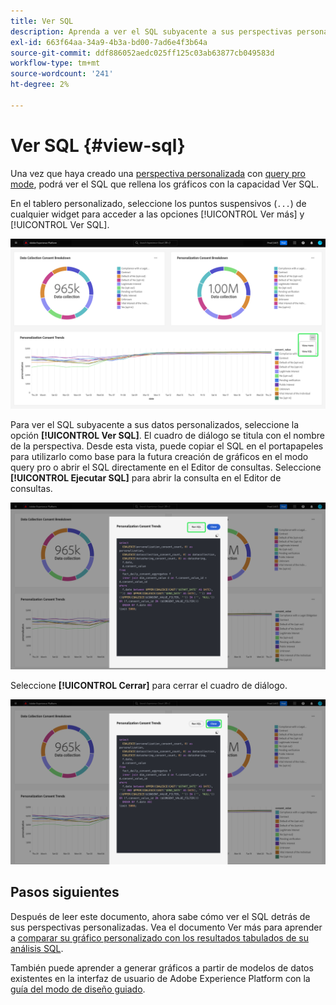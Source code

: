 ```yaml
---
title: Ver SQL
description: Aprenda a ver el SQL subyacente a sus perspectivas personalizadas.
exl-id: 663f64aa-34a9-4b3a-bd00-7ad6e4f3b64a
source-git-commit: ddf886052aedc025ff125c03ab63877cb049583d
workflow-type: tm+mt
source-wordcount: '241'
ht-degree: 2%

---
```


# Ver SQL {#view-sql}

Una vez que haya creado una [perspectiva personalizada](./overview.md) con [query pro mode](./overview.md#query-pro-mode), podrá ver el SQL que rellena los gráficos con la capacidad Ver SQL.

En el tablero personalizado, seleccione los puntos suspensivos (`...`) de cualquier widget para acceder a las opciones [!UICONTROL Ver más] y [!UICONTROL Ver SQL].

![Panel personalizado con menú desplegable de puntos suspensivos de una perspectiva y las opciones Ver más y Ver SQL resaltadas.](../images/sql-insights-query-pro-mode/ellipses-dropdown.png)

Para ver el SQL subyacente a sus datos personalizados, seleccione la opción **[!UICONTROL Ver SQL]**. El cuadro de diálogo se titula con el nombre de la perspectiva. Desde esta vista, puede copiar el SQL en el portapapeles para utilizarlo como base para la futura creación de gráficos en el modo query pro o abrir el SQL directamente en el Editor de consultas. Seleccione **[!UICONTROL Ejecutar SQL]** para abrir la consulta en el Editor de consultas.

![Cuadro de diálogo que muestra el SQL de una perspectiva con las opciones SQL y Ejecutar SQL resaltadas.](../images/sql-insights-query-pro-mode/view-sql.png)

Seleccione **[!UICONTROL Cerrar]** para cerrar el cuadro de diálogo.

![Cuadro de diálogo que muestra el SQL de una perspectiva con la opción Cerrar resaltada.](../images/sql-insights-query-pro-mode/close-sql-dialog.png)

## Pasos siguientes

Después de leer este documento, ahora sabe cómo ver el SQL detrás de sus perspectivas personalizadas. Vea el documento Ver más para aprender a [comparar su gráfico personalizado con los resultados tabulados de su análisis SQL](./view-more.md).

También puede aprender a generar gráficos a partir de modelos de datos existentes en la interfaz de usuario de Adobe Experience Platform con la [guía del modo de diseño guiado](../standard-dashboards.md).
